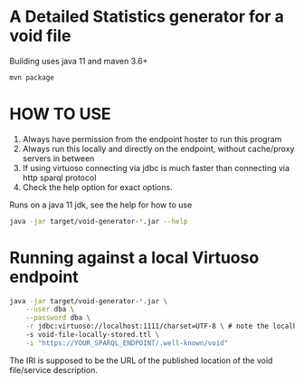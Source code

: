 # A Detailed Statistics generator for a void file

Building uses java 11 and maven 3.6+
```sh
mvn package
```


# HOW TO USE

1. Always have permission from the endpoint hoster to run this program
2. Always run this locally and directly on the endpoint, without cache/proxy servers in between
3. If using virtuoso connecting via jdbc is much faster than connecting via http sparql protocol
4. Check the help option for exact options.

Runs on a java 11 jdk, see the help for how to use
```sh
java -jar target/void-generator-*.jar --help
```


# Running against a local Virtuoso endpoint

```sh
java -jar target/void-generator-*.jar \
    --user dba \
    --password dba \
    -r jdbc:virtuoso://localhost:1111/charset=UTF-8 \ # note the localhost and "isql-t" port
    -s void-file-locally-stored.ttl \
    -i "https://YOUR_SPARQL_ENDPOINT/.well-known/void" 
```

The IRI is supposed to be the URL of the published location of the void file/service description.
